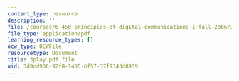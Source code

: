 ```yaml
---
content_type: resource
description: ''
file: /courses/6-450-principles-of-digital-communications-i-fall-2006/3d9cd93692f814056f5737f9343d8939_zJ56b-aErN4.pdf
file_type: application/pdf
learning_resource_types: []
ocw_type: OCWFile
resourcetype: Document
title: 3play pdf file
uid: 3d9cd936-92f8-1405-6f57-37f9343d8939
---
```

